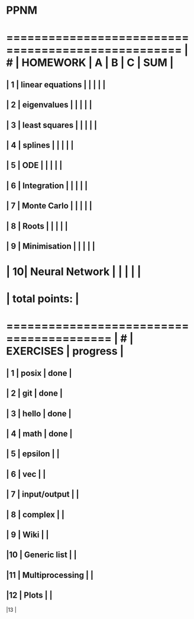 # PPNM

===================================================
| # | HOMEWORK			| A | B | C | SUM |
===================================================
| 1 | linear equations		|   |   |   |     |
---------------------------------------------------
| 2 | eigenvalues		|   |   |   |     |
---------------------------------------------------
| 3 | least squares		|   |   |   |     |
---------------------------------------------------
| 4 | splines			|   |   |   |     |
---------------------------------------------------
| 5 | ODE			|   |   |   |     |
---------------------------------------------------
| 6 | Integration		|   |   |   |     |
---------------------------------------------------
| 7 | Monte Carlo		|   |   |   |     |
---------------------------------------------------
| 8 | Roots			|   |   |   |     |
---------------------------------------------------
| 9 | Minimisation		|   |   |   |     |
---------------------------------------------------
| 10| Neural Network		|   |   |   |     |
===================================================
|				total points:	  |
===================================================






=========================================
| # | EXERCISES		| progress	|
=========================================
| 1 | posix		| done		|
-----------------------------------------
| 2 | git		| done		|
-----------------------------------------
| 3 | hello		| done		|
-----------------------------------------
| 4 | math		| done		|
-----------------------------------------
| 5 | epsilon		| 		|
-----------------------------------------
| 6 | vec		| 		|
-----------------------------------------
| 7 | input/output	| 		|
-----------------------------------------
| 8 | complex		| 		|
-----------------------------------------
| 9 | Wiki		| 		|
-----------------------------------------
|10 | Generic list	| 		|
-----------------------------------------
|11 | Multiprocessing	| 		|
-----------------------------------------
|12 | Plots		| 		|
-----------------------------------------
|13 | 

